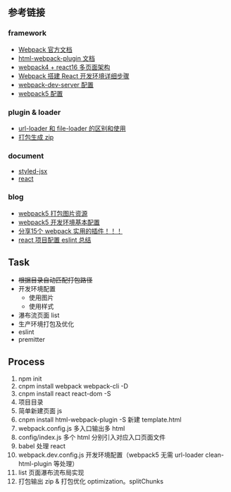 ## 参考链接
  ### framework
  - [Webpack 官方文档](https://www.webpackjs.com/concepts/)
  - [html-webpack-plugin 文档](https://github.com/jantimon/html-webpack-plugin#configuration)
  - [webpack4 + react16 多页面架构](https://www.cnblogs.com/leinov/p/9932443.html)
  - [Webpack 搭建 React 开发环境详细步骤](https://www.cnblogs.com/xps-03/p/12421600.html)
  - [webpack-dev-server 配置](https://webpack.js.org/configuration/dev-server/#devserveropen)
  - [webpack5 配置](https://webpack.docschina.org/guides/)
  ### plugin & loader
  - [url-loader 和 file-loader 的区别和使用](https://blog.csdn.net/wu_xianqiang/article/details/104558773)
  - [打包生成 zip](https://github.com/erikdesjardins/zip-webpack-plugin)
  ### document
  - [styled-jsx](https://github.com/vercel/styled-jsx)
  - [react](https://zh-hans.reactjs.org/docs/getting-started.html)
  ### blog
  - [webpack5 打包图片资源](https://www.jianshu.com/p/36e972b19b28)
  - [webpack5 开发环境基本配置](https://blog.csdn.net/zhangyang10d/article/details/115001520)
  - [分享15个 webpack 实用的插件！！！](https://juejin.cn/post/6944940506862485511)
  - [react 项目配置 eslint 总结](https://zhuanlan.zhihu.com/p/84329603)

## Task
  - ~~根据目录自动匹配打包路径~~
  - 开发环境配置
    - 使用图片
    - 使用样式
  - 瀑布流页面 list
  - 生产环境打包及优化
  - eslint
  - premitter

## Process
  1. npm init
  2. cnpm install webpack webpack-cli -D
  3. cnpm install react react-dom -S
  4. 项目目录
  5. 简单新建页面 js
  6. cnpm install html-webpack-plugin -S 新建 template.html
  7. webpack.config.js 多入口输出多 html
  8. config/index.js 多个 html 分别引入对应入口页面文件
  9. babel 处理 react
  11. webpack.dev.config.js 开发环境配置（webpack5 无需 url-loader clean-html-plugin 等处理）
  12. list 页面瀑布流布局实现
  13. 打包输出 zip & 打包优化 optimization。splitChunks

